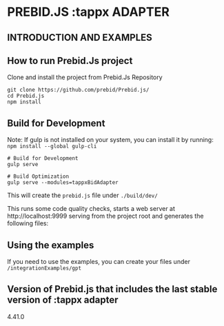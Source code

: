 # PREBID.JS :tappx ADAPTER
## INTRODUCTION AND EXAMPLES

## How to run Prebid.Js project
Clone and install the project from Prebid.Js Repository
```
git clone https://github.com/prebid/Prebid.js/
cd Prebid.js
npm install
```
## Build for Development

Note: If gulp is not installed on your system, you can install it by running: `npm install --global gulp-cli`

```
# Build for Development
gulp serve

# Build Optimization
gulp serve --modules=tappxBidAdapter
```

This will create the `prebid.js` file under `./build/dev/`

This runs some code quality checks, starts a web server at http://localhost:9999 serving from the project root and generates the following files:

## Using the examples
If you need to use the examples, you can create your files under `/integrationExamples/gpt`

## Version of Prebid.js that includes the last stable version of :tappx adapter
4.41.0